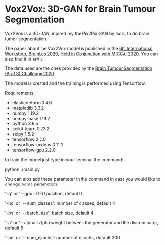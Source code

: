 # Vox2Vox: 3D-GAN for Brain Tumour Segmentation

Vox2Vox is a 3D-GAN, inpired my the Pix2Pix GAN by Isola, to do brain tumor segmentation.

The paper about the Vox2Vox model is published in the [6th International Workshop, BrainLes 2020, Held in Conjunction with MICCAI 2020](https://link.springer.com/book/10.1007%2F978-3-030-72084-1). You can also find it in [arXiv](https://arxiv.org/abs/2003.13653).

The data used are the ones provided by the [Brain Tumour Segmentation (BraTS) Challenge 2020](https://www.med.upenn.edu/cbica/brats2020/data.html).

The model is created and the training is performed using Tensorflow.

Requirements:
- elasticdeform             0.4.6    
- matplotlib                3.3.2   
- numpy                     1.19.2   
- numpy-base                1.19.2          
- python                    3.8.5  
- scikit-learn              0.23.2 
- scipy                     1.5.2 
- tensorflow                2.2.0   
- tensorflow-addons         0.11.2  
- tensorflow-gpu            2.2.0 


to train the model just type in your terminal the command:

  python ./main.py
  
You can alos add these parameter in the command in case you would like to change some parameters:

'-g' or '--gpu': GPU position, defaul 0

'-nc' or '--num_classes': number of classes, default 4

'-bs' or '--batch_size': batch size, default 4

'-a' or '--alpha': alpha weight between the generator and the discriminator, default 5

'-ne' or '--num_epochs': number of epochs, default 200
